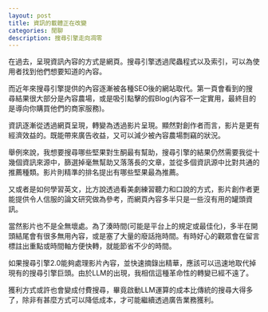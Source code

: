 ```yaml
---
layout: post
title: 資訊的載體正在改變
categories: 閒聊
description: 搜尋引擎走向凋零
---
```


在過去，呈現資訊內容的方式是網頁。搜尋引擎透過爬蟲程式以及索引，可以為使用者找到他們想要知道的內容。

而近年來搜尋引擎提供的內容逐漸被各種SEO後的網站取代。第一頁會看到的搜尋結果很大部分是內容農場，或是吸引點擊的假Blog(內容不一定實用，最終目的是導向你購買他們的商家服務)。

資訊逐漸從透過網頁呈現，轉變為透過影片呈現。顯然對創作者而言，影片是更有經濟效益的。既能帶來廣告收益，又可以減少被內容農場剽竊的狀況。

舉例來說，我想要搜尋哪些堅果對生酮最有幫助，搜尋引擎的結果仍然需要我從十幾個資訊來源中，篩選掉毫無幫助又落落長的文章，並從多個資訊源中比對共通的推薦種類。影片則精準的排名提出有哪些堅果最為推薦。

又或者是如何學習英文，比方說透過看美劇練習聽力和口說的方式，影片創作者更能提供令人信服的論文研究做為參考，而網頁內容多半只是一些沒有用的罐頭資訊。

當然影片也不是全無壞處。為了湊時間(可能是平台上的規定或最佳化)，多半在開頭結尾會有很多無用內容，或是塞了大量的廢話拖時間。有時好心的觀眾會在留言標註出重點或時間軸方便快轉，就能節省不少的時間。

如果搜尋引擎2.0能夠處理影片內容，並快速摘錄出精華，應該可以迅速地取代掉現有的搜尋引擎巨頭。由於LLM的出現，我相信這種革命性的轉變已經不遠了。

獲利方式或許也會變成付費搜尋，畢竟啟動LLM運算的成本比傳統的搜尋大得多了，除非有甚麼方式可以降低成本，才可能繼續透過廣告業務獲利。
